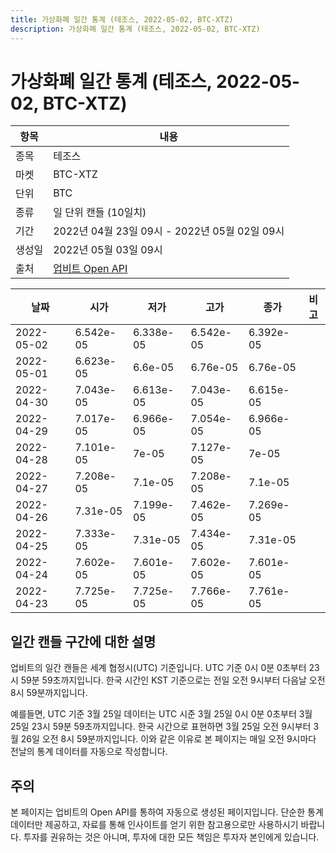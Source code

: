 ```yaml
---
title: 가상화폐 일간 통계 (테조스, 2022-05-02, BTC-XTZ)
description: 가상화폐 일간 통계 (테조스, 2022-05-02, BTC-XTZ)
---
```



가상화폐 일간 통계 (테조스, 2022-05-02, BTC-XTZ)
===

|항목|내용|
|--|--|
|종목|테조스|
|마켓|BTC-XTZ|
|단위|BTC|
|종류|일 단위 캔들 (10일치)|
|기간|2022년 04월 23일 09시 - 2022년 05월 02일 09시|
|생성일|2022년 05월 03일 09시|
|출처|[업비트 Open API](https://docs.upbit.com)|


|날짜|시가|저가|고가|종가|비고|
|--|--|--|--|--|--|
|2022-05-02|6.542e-05|6.338e-05|6.542e-05|6.392e-05|    |
|2022-05-01|6.623e-05|6.6e-05|6.76e-05|6.76e-05|    |
|2022-04-30|7.043e-05|6.613e-05|7.043e-05|6.615e-05|    |
|2022-04-29|7.017e-05|6.966e-05|7.054e-05|6.966e-05|    |
|2022-04-28|7.101e-05|7e-05|7.127e-05|7e-05|    |
|2022-04-27|7.208e-05|7.1e-05|7.208e-05|7.1e-05|    |
|2022-04-26|7.31e-05|7.199e-05|7.462e-05|7.269e-05|    |
|2022-04-25|7.333e-05|7.31e-05|7.434e-05|7.31e-05|    |
|2022-04-24|7.602e-05|7.601e-05|7.602e-05|7.601e-05|    |
|2022-04-23|7.725e-05|7.725e-05|7.766e-05|7.761e-05|    |


일간 캔들 구간에 대한 설명
---


업비트의 일간 캔들은 세계 협정시(UTC) 기준입니다. 
UTC 기준 0시 0분 0초부터 23시 59분 59초까지입니다. 
한국 시간인 KST 기준으로는 전일 오전 9시부터 다음날 오전 8시 59분까지입니다. 


예를들면, UTC 기준 3월 25일 데이터는 UTC 시준 3월 25일 0시 0분 0초부터 3월 25일 23시 59분 59초까지입니다. 
한국 시간으로 표현하면 3월 25일 오전 9시부터 3월 26일 오전 8시 59분까지입니다. 
이와 같은 이유로 본 페이지는 매일 오전 9시마다 전날의 통계 데이터를 자동으로 작성합니다. 


주의
---


본 페이지는 업비트의 Open API를 통하여 자동으로 생성된 페이지입니다. 
단순한 통계 데이터만 제공하고, 자료를 통해 인사이트를 얻기 위한 참고용으로만 사용하시기 바랍니다. 
투자를 권유하는 것은 아니며, 투자에 대한 모든 책임은 투자자 본인에게 있습니다. 
